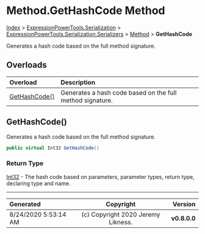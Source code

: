 ﻿# Method.GetHashCode Method

[Index](../index.md) > [ExpressionPowerTools.Serialization](ExpressionPowerTools.Serialization.a.md) > [ExpressionPowerTools.Serialization.Serializers](ExpressionPowerTools.Serialization.Serializers.n.md) > [Method](ExpressionPowerTools.Serialization.Serializers.Method.cs.md) > **GetHashCode**

Generates a hash code based on the full method signature.

## Overloads

| Overload | Description |
| :-- | :-- |
| [GetHashCode()](#gethashcode) | Generates a hash code based on the full method signature. |
## GetHashCode()

Generates a hash code based on the full method signature.

```csharp
public virtual Int32 GetHashCode()
```

### Return Type

 [Int32](https://docs.microsoft.com/dotnet/api/system.int32)  - The hash code based on parameters, parameter types, return type, declaring type and name.



---

| Generated | Copyright | Version |
| :-- | :-: | --: |
| 8/24/2020 5:53:14 AM | (c) Copyright 2020 Jeremy Likness. | **v0.8.0.0** |

